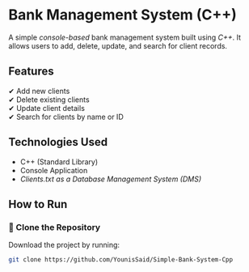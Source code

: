 # Bank Management System (C++)  

A simple *console-based* bank management system built using *C++*. It allows users to add, delete, update, and search for client records.  

## Features  
✔ Add new clients  
✔ Delete existing clients  
✔ Update client details  
✔ Search for clients by name or ID  

## Technologies Used  
- C++ (Standard Library)  
- Console Application  
- *Clients.txt as a Database Management System (DMS)*  

## How to Run  
### ⿡ Clone the Repository  
Download the project by running:  
```bash
git clone https://github.com/YounisSaid/Simple-Bank-System-Cpp 
